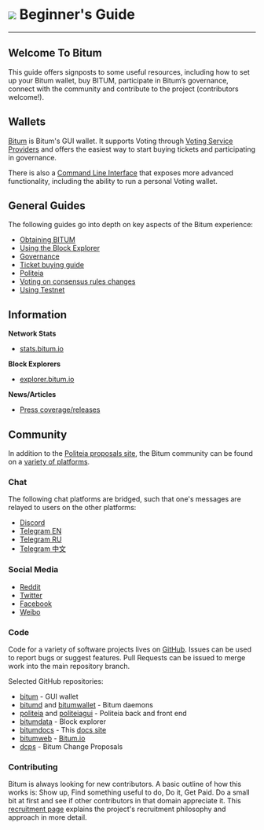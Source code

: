 # <img class="bitum-icon" src="/img/bitum-icons/Flag.svg" /> Beginner's Guide

---

## Welcome To Bitum 

This guide offers signposts to some useful resources, including how to set up your Bitum wallet, buy BITUM, participate in Bitum’s governance, connect with the community and contribute to the project (contributors welcome!). 

## Wallets

[Bitum](../wallets/bitum/bitum-setup.md) is Bitum's GUI wallet. It supports Voting through [Voting Service Providers](https://bitum.io/vsp/) and offers the easiest way to start buying tickets and participating in governance.

There is also a [Command Line Interface](../wallets/cli/cli-installation.md) that exposes more advanced functionality, including the ability to run a personal Voting wallet.

## General Guides 

The following guides go into depth on key aspects of the Bitum experience:

* [Obtaining BITUM](obtaining-bitum.md)
* [Using the Block Explorer](using-the-block-explorer.md)
* [Governance](../governance/overview.md)
* [Ticket buying guide](../proof-of-stake/overview.md)
* [Politeia](../governance/politeia/overview.md)
* [Voting on consensus rules changes](../governance/consensus-rule-voting/overview.md)
* [Using Testnet](../advanced/using-testnet.md)


## Information

**Network Stats**

* [stats.bitum.io](https://stats.bitum.io/)

**Block Explorers**

* [explorer.bitum.io](https://explorer.bitum.io/)

**News/Articles**

* [Press coverage/releases](https://bitum.io/releases/)

## Community

In addition to the [Politeia proposals site](https://proposals.bitum.io), the Bitum community can be found on a [variety of platforms](https://bitum.io/community/).

### Chat 

The following chat platforms are bridged, such that one's messages are relayed to users on the other platforms:

* [Discord](https://discord.gg/AUc79Gk)
* [Telegram EN](https://t.me/joinchat/BKFg_0yD8VG_8gKKAkESTw)
* [Telegram RU](https://t.me/joinchat/BKFg_1IYc0W0CPrLhEFnsQ)
* [Telegram 中文](https://t.me/joinchat/BKFg_0p4g5tDOLo9POGHrA)

### Social Media

* [Reddit](https://www.reddit.com/r/bitum-project)
* [Twitter](https://twitter.com/bitum-project)
* [Facebook](https://facebook.com/bitum-project) 
* [Weibo](https://weibo.com/bitum-project) 

### Code

Code for a variety of software projects lives on [GitHub](https://github.com/bitum-project). Issues can be used to report bugs or suggest features. Pull Requests can be issued to merge work into the main repository branch.

Selected GitHub repositories:

* [bitum](https://github.com/bitum-project/bitum) - GUI wallet
* [bitumd](https://github.com/bitum-project/bitumd) and [bitumwallet](https://github.com/bitum-project/bitumwallet) - Bitum daemons
* [politeia](https://github.com/bitum-project/politeia) and [politeiagui](https://github.com/bitum-project/politeiagui) - Politeia back and front end
* [bitumdata](https://github.com/bitum-project/bitumdata) - Block explorer
* [bitumdocs](https://github.com/bitum-project/bitumdocs) - This [docs site](../index.md)
* [bitumweb](https://github.com/bitum-project/bitumweb) - [Bitum.io](https://bitum.io/)
* [dcps](https://github.com/bitum-project/dcps) - Bitum Change Proposals

### Contributing

Bitum is always looking for new contributors. A basic outline of how this works is: Show up, Find something useful to do, Do it, Get Paid. Do a small bit at first and see if other contributors in that domain appreciate it. This [recruitment page](https://bitum.io/recruiting/) explains the project's recruitment philosophy and approach in more detail.

